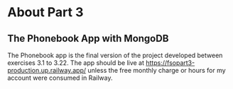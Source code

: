 # About Part 3

## The Phonebook App with MongoDB
 The Phonebook app is the final version of the project developed between exercises 3.1 to 3.22.
 The app should be live at https://fsopart3-production.up.railway.app/ unless the free monthly charge or hours for my account were consumed in Railway.